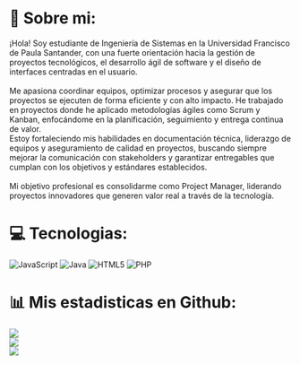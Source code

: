 # 💫 Sobre mi:
¡Hola! Soy estudiante de Ingeniería de Sistemas en la Universidad Francisco de Paula Santander, con una fuerte orientación hacia la gestión de proyectos tecnológicos, el desarrollo ágil de software y el diseño de interfaces centradas en el usuario.<br><br>Me apasiona coordinar equipos, optimizar procesos y asegurar que los proyectos se ejecuten de forma eficiente y con alto impacto. He trabajado en proyectos donde he aplicado metodologías ágiles como Scrum y Kanban, enfocándome en la planificación, seguimiento y entrega continua de valor.<br>Estoy fortaleciendo mis habilidades en documentación técnica, liderazgo de equipos y aseguramiento de calidad en proyectos, buscando siempre mejorar la comunicación con stakeholders y garantizar entregables que cumplan con los objetivos y estándares establecidos.<br><br>Mi objetivo profesional es consolidarme como Project Manager, liderando proyectos innovadores que generen valor real a través de la tecnología.


# 💻 Tecnologias:
![JavaScript](https://img.shields.io/badge/javascript-%23323330.svg?style=for-the-badge&logo=javascript&logoColor=%23F7DF1E) ![Java](https://img.shields.io/badge/java-%23ED8B00.svg?style=for-the-badge&logo=openjdk&logoColor=white) ![HTML5](https://img.shields.io/badge/html5-%23E34F26.svg?style=for-the-badge&logo=html5&logoColor=white) ![PHP](https://img.shields.io/badge/php-%23777BB4.svg?style=for-the-badge&logo=php&logoColor=white)
# 📊 Mis estadisticas en Github:
![](https://github-readme-stats.vercel.app/api?username=Alexa0511&theme=radical&hide_border=false&include_all_commits=false&count_private=false)<br/>
![](https://nirzak-streak-stats.vercel.app/?user=Alexa0511&theme=radical&hide_border=false)<br/>
![](https://github-readme-stats.vercel.app/api/top-langs/?username=Alexa0511&theme=radical&hide_border=false&include_all_commits=false&count_private=false&layout=compact)

<!-- Proudly created with GPRM ( https://gprm.itsvg.in ) -->
